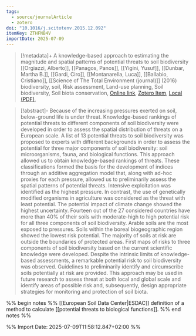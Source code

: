 ```yaml
---
tags:
  - source/journalArticle
  - zotero
doi: "10.1016/j.scitotenv.2015.12.092"
itemKey: ZTHFNB4V
importDate: 2025-07-09
---
```

>[!metadata]+
> A knowledge-based approach to estimating the magnitude and spatial patterns of potential threats to soil biodiversity
> [[Orgiazzi, Alberto]], [[Panagos, Panos]], [[Yigini, Yusuf]], [[Dunbar, Martha B.]], [[Gardi, Ciro]], [[Montanarella, Luca]], [[Ballabio, Cristiano]], 
> [[Science of The Total Environment (journal)]] (2016)
> biodiversity, soil, Risk assessment, Land-use planning, Soil biodiversity, Soil biota conservation, 
> [Online link](https://www.sciencedirect.com/science/article/pii/S004896971531247X), [Zotero Item](zotero://select/library/items/ZTHFNB4V), [Local (PDF)](file://C:/Users/aburg/Documents/references/zotero/storage/IC2M9PM8/Orgiazzi2016_knowledgebasedapproacha.pdf), 

>[!abstract]-
>Because of the increasing pressures exerted on soil, below-ground life is under threat. Knowledge-based rankings of potential threats to different components of soil biodiversity were developed in order to assess the spatial distribution of threats on a European scale. A list of 13 potential threats to soil biodiversity was proposed to experts with different backgrounds in order to assess the potential for three major components of soil biodiversity: soil microorganisms, fauna, and biological functions. This approach allowed us to obtain knowledge-based rankings of threats. These classifications formed the basis for the development of indices through an additive aggregation model that, along with ad-hoc proxies for each pressure, allowed us to preliminarily assess the spatial patterns of potential threats. Intensive exploitation was identified as the highest pressure. In contrast, the use of genetically modified organisms in agriculture was considered as the threat with least potential. The potential impact of climate change showed the highest uncertainty. Fourteen out of the 27 considered countries have more than 40% of their soils with moderate-high to high potential risk for all three components of soil biodiversity. Arable soils are the most exposed to pressures. Soils within the boreal biogeographic region showed the lowest risk potential. The majority of soils at risk are outside the boundaries of protected areas. First maps of risks to three components of soil biodiversity based on the current scientific knowledge were developed. Despite the intrinsic limits of knowledge-based assessments, a remarkable potential risk to soil biodiversity was observed. Guidelines to preliminarily identify and circumscribe soils potentially at risk are provided. This approach may be used in future research to assess threat at both local and global scale and identify areas of possible risk and, subsequently, design appropriate strategies for monitoring and protection of soil biota.

%% begin notes %%
[[European Soil Data Center|ESDAC]]
definition of a method to calculate [[potential threats to biological functions]].
%% end notes %%

%% Import Date: 2025-07-09T11:58:12.847+02:00 %%
